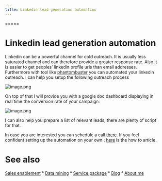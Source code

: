 ```yaml
---
title: Linkedin lead generation automation
---
```


=====


# Linkedin lead generation automation
Linkedin can be a powerful channel for cold outreach. It is usually less saturated channel and can therefore provide a greater response rate. Also it is easier to get peoples’ linkedin profile urls than email addresses. Furthermore with tool like [phantombuster](https://phantombuster.com/?referral=fmc-f8VgvF4) you can automated your linkedin outreach.
I can help you setup the following outreach process

![image.png](https://cdn.steemitimages.com/DQmQjk5auQtjq9vKKLVWcDiyKjaHqLX8ZgjjdjuKN4rUmTb/image.png)


On top of that I will provide you with a google doc dashboard displaying in real time the conversion rate of your campaign:

![image.png](https://cdn.steemitimages.com/DQmNT2MsZaxqFMQRM5sequdbnrAwS3Eu31LJCMxUwMJA7Ed/image.png)



I can also help you prepare a list of relevant leads, there are plenty of script for that.

In case you are interested you can schedule a call [there](https://calendly.com/growth-hack/). If you feel confident setting up the automation on your own : [here](https://steemit.com/linkedin/@growth-hack/automated-outreach-workflow-for-linkedin) is the how to article.




# See also


[Sales enablement](index.md) ° [Data mining](webscraping.md) ° [Service package](package.md) ° [Blog](blog.md) ° [About me](https://www.linkedin.com/in/fabian-maume-409b1830/?locale=en_US)
